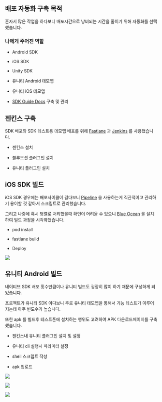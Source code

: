 ## 배포 자동화 구축 목적

혼자서 많은 작업을 하다보니 배포시간으로 낭비되는 시간을 줄이기 위해 자동화를 선택했습니다.

### 나에게 주어진 역할

- Android SDK

- iOS SDK

- Unity SDK

- 유니티 Android 데모앱

- 유니티 iOS 데모앱

- [SDK Guide Docs](https://docs.igamepub.co.kr) 구축 및 관리



## 젠킨스 구축

SDK 배포와 SDK 테스트용 데모앱 배포를 위해 [Fastlane](https://fastlane.tools) 과 [Jenkins](https://www.jenkins.io) 를 사용했습니다.

- 젠킨스 설치

- 블루오션 플러그인 설치

- 유니티 플러그인 설치



## iOS SDK 빌드

iOS SDK 경우에는 배포사이클이 길다보니 [Pipeline](https://www.jenkins.io/doc/book/pipeline/syntax) 을 사용하는게 직관적이고 관리하기 용이할 것 같아서 스크립트로 관리했습니다.

그리고 나중에 혹시 병렬로 처리했을때 확인이 어려울 수 있으니 [Blue Ocean](https://www.jenkins.io/projects/blueocean) 을 설치하여 빌드 과정을 시각화했습니다.

- pod install

- fastlane build

- Deploy 



![](https://user-images.githubusercontent.com/20632507/148344197-acd533cd-1c06-492a-8043-450cc4439ef9.png)



## 유니티 Android 빌드

네이티브 SDK 배포 횟수만큼이나 유니티 빌드도 굉장히 많이 하기 때문에 구성하게 되었습니다. 

프로젝트가 유니티 SDK 이다보니 주로 유니티 데모앱을 통해서 기능 테스트가 이루어지는데 아주 빈도수가 높습니다.

또한 apk 를 빌드후 테스트폰에 설치하는 행위도 고려하여 APK 다운로드페이지를 구축했습니다.

- 젠킨스내 유니티 플러그인 설치 및 설정

- 유니티 cli 실행시 파라미터 설정

- shell 스크립트 작성

- apk 업로드



![](https://user-images.githubusercontent.com/20632507/148345487-79015afc-4bfc-4348-9230-73fb43a16711.png)

![](https://user-images.githubusercontent.com/20632507/148345509-eda7f14d-85de-42f5-9e7b-df1e437586d2.png)

![](https://user-images.githubusercontent.com/20632507/148345858-8a08d16d-cba6-42b6-bed2-5e07570d316d.png)


